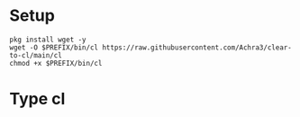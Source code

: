 # Setup
```
pkg install wget -y
wget -O $PREFIX/bin/cl https://raw.githubusercontent.com/Achra3/clear-to-cl/main/cl
chmod +x $PREFIX/bin/cl
```
# Type cl
